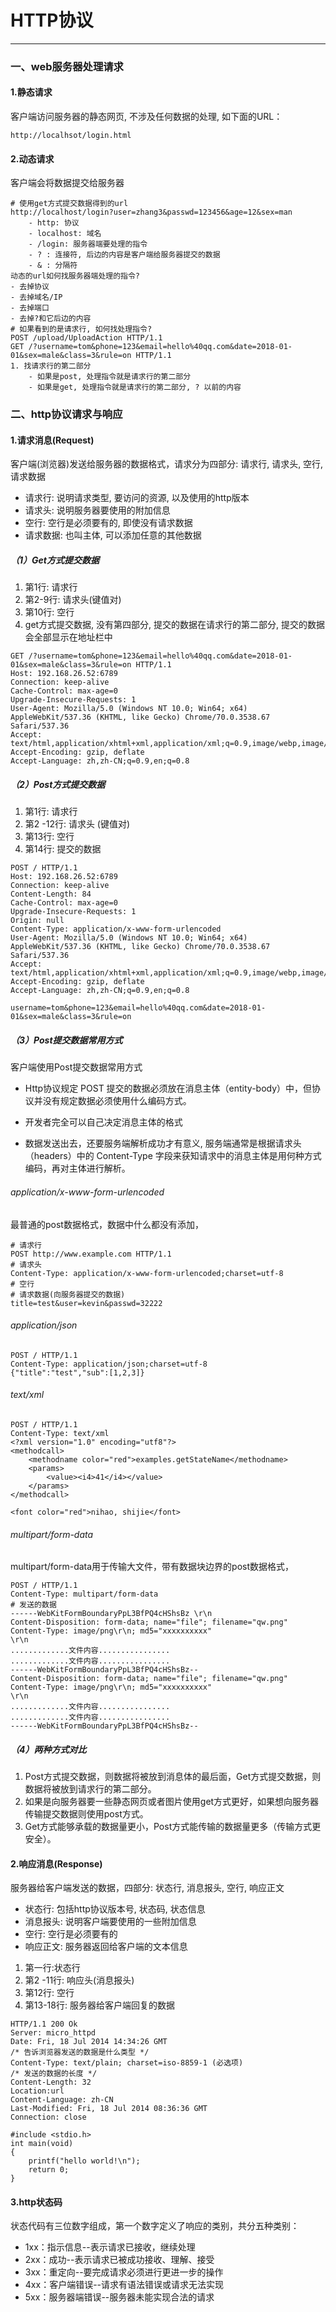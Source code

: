# HTTP协议

---

### 一、web服务器处理请求

#### 1.静态请求

客户端访问服务器的静态网页, 不涉及任何数据的处理, 如下面的URL：

```http
http://localhsot/login.html
```

#### 2.动态请求

客户端会将数据提交给服务器

```http
# 使用get方式提交数据得到的url
http://localhost/login?user=zhang3&passwd=123456&age=12&sex=man
	- http: 协议
	- localhost: 域名
	- /login: 服务器端要处理的指令
	- ? : 连接符, 后边的内容是客户端给服务器提交的数据
	- & : 分隔符
动态的url如何找服务器端处理的指令?
- 去掉协议
- 去掉域名/IP
- 去掉端口
- 去掉?和它后边的内容
# 如果看到的是请求行, 如何找处理指令?
POST /upload/UploadAction HTTP/1.1
GET /?username=tom&phone=123&email=hello%40qq.com&date=2018-01-01&sex=male&class=3&rule=on HTTP/1.1
1. 找请求行的第二部分
	- 如果是post, 处理指令就是请求行的第二部分
	- 如果是get, 处理指令就是请求行的第二部分, ? 以前的内容
```



### 二、http协议请求与响应

#### 1.请求消息(Request)

客户端(浏览器)发送给服务器的数据格式，请求分为四部分: 请求行, 请求头, 空行, 请求数据 

- 请求行: 说明请求类型, 要访问的资源, 以及使用的http版本
- 请求头: 说明服务器要使用的附加信息
- 空行: 空行是必须要有的, 即使没有请求数据
- 请求数据: 也叫主体, 可以添加任意的其他数据

##### （1）Get方式提交数据

1. 第1行: 请求行
2. 第2-9行: 请求头(键值对)
3. 第10行: 空行
4. get方式提交数据, 没有第四部分, 提交的数据在请求行的第二部分, 提交的数据会全部显示在地址栏中

```http
GET /?username=tom&phone=123&email=hello%40qq.com&date=2018-01-01&sex=male&class=3&rule=on HTTP/1.1
Host: 192.168.26.52:6789
Connection: keep-alive
Cache-Control: max-age=0
Upgrade-Insecure-Requests: 1
User-Agent: Mozilla/5.0 (Windows NT 10.0; Win64; x64) AppleWebKit/537.36 (KHTML, like Gecko) Chrome/70.0.3538.67 Safari/537.36
Accept: text/html,application/xhtml+xml,application/xml;q=0.9,image/webp,image/apng,*/*;q=0.8
Accept-Encoding: gzip, deflate
Accept-Language: zh,zh-CN;q=0.9,en;q=0.8
```

##### （2）Post方式提交数据

1. 第1行: 请求行
2. 第2 -12行: 请求头 (键值对)
3. 第13行: 空行
4. 第14行: 提交的数据

```http
POST / HTTP/1.1
Host: 192.168.26.52:6789
Connection: keep-alive
Content-Length: 84
Cache-Control: max-age=0
Upgrade-Insecure-Requests: 1
Origin: null
Content-Type: application/x-www-form-urlencoded
User-Agent: Mozilla/5.0 (Windows NT 10.0; Win64; x64) AppleWebKit/537.36 (KHTML, like Gecko) Chrome/70.0.3538.67 Safari/537.36
Accept: text/html,application/xhtml+xml,application/xml;q=0.9,image/webp,image/apng,*/*;q=0.8
Accept-Encoding: gzip, deflate
Accept-Language: zh,zh-CN;q=0.9,en;q=0.8

username=tom&phone=123&email=hello%40qq.com&date=2018-01-01&sex=male&class=3&rule=on
```

##### （3）Post提交数据常用方式

客户端使用Post提交数据常用方式

- Http协议规定 POST 提交的数据必须放在消息主体（entity-body）中，但协议并没有规定数据必须使用什么编码方式。
- 开发者完全可以自己决定消息主体的格式

- 数据发送出去，还要服务端解析成功才有意义, 服务端通常是根据请求头（headers）中的 Content-Type 字段来获知请求中的消息主体是用何种方式编码，再对主体进行解析。

###### application/x-www-form-urlencoded

最普通的post数据格式，数据中什么都没有添加，

```http
# 请求行
POST http://www.example.com HTTP/1.1
# 请求头
Content-Type: application/x-www-form-urlencoded;charset=utf-8
# 空行
# 请求数据(向服务器提交的数据)
title=test&user=kevin&passwd=32222
```

###### application/json

```http
POST / HTTP/1.1
Content-Type: application/json;charset=utf-8
{"title":"test","sub":[1,2,3]}
```

###### text/xml

```http
POST / HTTP/1.1
Content-Type: text/xml
<?xml version="1.0" encoding="utf8"?>
<methodcall>
    <methodname color="red">examples.getStateName</methodname>
    <params>
    	<value><i4>41</i4></value>
    </params>
</methodcall>

<font color="red">nihao, shijie</font>
```

###### multipart/form-data

multipart/form-data用于传输大文件，带有数据块边界的post数据格式，

```http
POST / HTTP/1.1
Content-Type: multipart/form-data
# 发送的数据
------WebKitFormBoundaryPpL3BfPQ4cHShsBz \r\n
Content-Disposition: form-data; name="file"; filename="qw.png"
Content-Type: image/png\r\n; md5="xxxxxxxxxx"
\r\n
.............文件内容................
.............文件内容................
------WebKitFormBoundaryPpL3BfPQ4cHShsBz--
Content-Disposition: form-data; name="file"; filename="qw.png"
Content-Type: image/png\r\n; md5="xxxxxxxxxx"
\r\n
.............文件内容................
.............文件内容................
------WebKitFormBoundaryPpL3BfPQ4cHShsBz--
```





##### （4）两种方式对比

1. Post方式提交数据，则数据将被放到消息体的最后面，Get方式提交数据，则数据将被放到请求行的第二部分。
2. 如果是向服务器要一些静态网页或者图片使用get方式更好，如果想向服务器传输提交数据则使用post方式。
3. Get方式能够承载的数据量更小，Post方式能传输的数据量更多（传输方式更安全）。

#### 2.响应消息(Response)

服务器给客户端发送的数据，四部分: 状态行, 消息报头, 空行, 响应正文

- 状态行: 包括http协议版本号, 状态码, 状态信息
- 消息报头: 说明客户端要使用的一些附加信息
- 空行: 空行是必须要有的
- 响应正文: 服务器返回给客户端的文本信息

1. 第一行:状态行
2. 第2 -11行: 响应头(消息报头)
3. 第12行: 空行
4. 第13-18行: 服务器给客户端回复的数据

```http
HTTP/1.1 200 Ok
Server: micro_httpd
Date: Fri, 18 Jul 2014 14:34:26 GMT
/* 告诉浏览器发送的数据是什么类型 */
Content-Type: text/plain; charset=iso-8859-1 (必选项)
/* 发送的数据的长度 */
Content-Length: 32  
Location:url
Content-Language: zh-CN
Last-Modified: Fri, 18 Jul 2014 08:36:36 GMT
Connection: close

#include <stdio.h>
int main(void)
{
    printf("hello world!\n");
    return 0;
}
```

#### 3.http状态码

状态代码有三位数字组成，第一个数字定义了响应的类别，共分五种类别：

- 1xx：指示信息--表示请求已接收，继续处理
- 2xx：成功--表示请求已被成功接收、理解、接受
- 3xx：重定向--要完成请求必须进行更进一步的操作
- 4xx：客户端错误--请求有语法错误或请求无法实现
- 5xx：服务器端错误--服务器未能实现合法的请求

